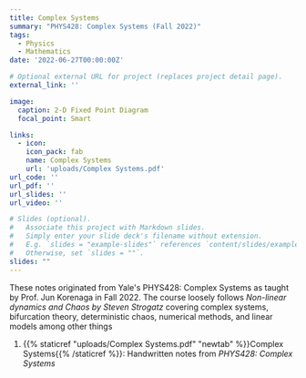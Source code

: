 ```yaml
---
title: Complex Systems
summary: "PHYS428: Complex Systems (Fall 2022)"
tags:
  - Physics
  - Mathematics
date: '2022-06-27T00:00:00Z'

# Optional external URL for project (replaces project detail page).
external_link: ''

image:
  caption: 2-D Fixed Point Diagram
  focal_point: Smart

links:
  - icon: 
    icon_pack: fab
    name: Complex Systems
    url: 'uploads/Complex Systems.pdf'
url_code: ''
url_pdf: ''
url_slides: ''
url_video: ''

# Slides (optional).
#   Associate this project with Markdown slides.
#   Simply enter your slide deck's filename without extension.
#   E.g. `slides = "example-slides"` references `content/slides/example-slides.md`.
#   Otherwise, set `slides = ""`.
slides: ""
---
```


These notes originated from Yale's PHYS428: Complex Systems as taught by Prof. Jun Korenaga in Fall 2022. The course loosely follows *Non-linear dynamics and Chaos by Steven Strogatz* covering complex systems, bifurcation theory, deterministic chaos, numerical methods, and linear models among other things


1. {{% staticref "uploads/Complex Systems.pdf" "newtab" %}}Complex Systems{{% /staticref %}}: Handwritten notes from *PHYS428: Complex Systems*
